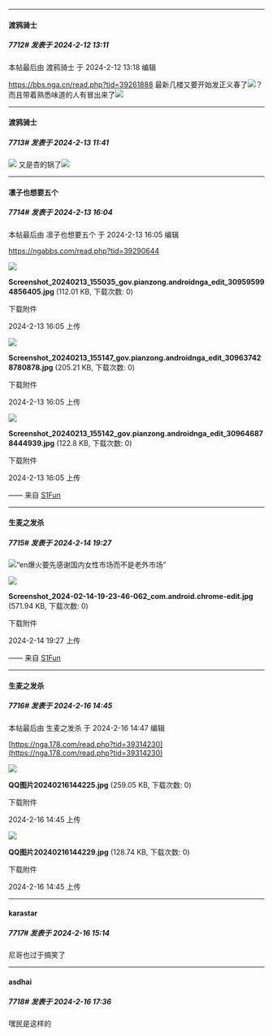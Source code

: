 *****

####  渡鸦骑士  
##### 7712#       发表于 2024-2-12 13:11

 本帖最后由 渡鸦骑士 于 2024-2-12 13:18 编辑 

https://bbs.nga.cn/read.php?tid=39261888
最新几楼又要开始发正义春了<img src="https://static.saraba1st.com/image/smiley/face2017/066.png" referrerpolicy="no-referrer">？
而且带着熟悉味道的人有冒出来了<img src="https://static.saraba1st.com/image/smiley/face2017/051.png" referrerpolicy="no-referrer">


*****

####  渡鸦骑士  
##### 7713#       发表于 2024-2-13 11:41

<img src="https://p.sda1.dev/15/685f31f84f5c472df0f7bd594e4777e5/CMP_20240213114122699.jpg" referrerpolicy="no-referrer">
又是杏的锅了<img src="https://static.saraba1st.com/image/smiley/face2017/009.gif" referrerpolicy="no-referrer">


*****

####  凛子也想要五个  
##### 7714#       发表于 2024-2-13 16:04

 本帖最后由 凛子也想要五个 于 2024-2-13 16:05 编辑 

https://ngabbs.com/read.php?tid=39290644

<img src="https://img.saraba1st.com/forum/202402/13/160543kuk5g6zgtg1u5yyy.jpg" referrerpolicy="no-referrer">

<strong>Screenshot_20240213_155035_gov.pianzong.androidnga_edit_309595994856405.jpg</strong> (112.01 KB, 下载次数: 0)

下载附件

2024-2-13 16:05 上传

<img src="https://img.saraba1st.com/forum/202402/13/160543boz3zj323bweaa8v.jpg" referrerpolicy="no-referrer">

<strong>Screenshot_20240213_155147_gov.pianzong.androidnga_edit_309637428780878.jpg</strong> (205.21 KB, 下载次数: 0)

下载附件

2024-2-13 16:05 上传

<img src="https://img.saraba1st.com/forum/202402/13/160543igoxzwxzbgoow7oi.jpg" referrerpolicy="no-referrer">

<strong>Screenshot_20240213_155142_gov.pianzong.androidnga_edit_309646878444939.jpg</strong> (122.8 KB, 下载次数: 0)

下载附件

2024-2-13 16:05 上传

—— 来自 [S1Fun](https://s1fun.koalcat.com)

*****

####  生麦之发杀  
##### 7715#       发表于 2024-2-14 19:27

<img src="https://static.saraba1st.com/image/smiley/face2017/067.png" referrerpolicy="no-referrer">“en爆火要先感谢国内女性市场而不是老外市场”

<img src="https://img.saraba1st.com/forum/202402/14/192759gialjxjffelxkkff.jpg" referrerpolicy="no-referrer">

<strong>Screenshot_2024-02-14-19-23-46-062_com.android.chrome-edit.jpg</strong> (571.94 KB, 下载次数: 0)

下载附件

2024-2-14 19:27 上传

—— 来自 [S1Fun](https://s1fun.koalcat.com)

*****

####  生麦之发杀  
##### 7716#       发表于 2024-2-16 14:45

 本帖最后由 生麦之发杀 于 2024-2-16 14:47 编辑 

[https://nga.178.com/read.php?tid=39314230](https://nga.178.com/read.php?tid=39314230)

<img src="https://img.saraba1st.com/forum/202402/16/144511r161fbq6mbpp01qm.jpg" referrerpolicy="no-referrer">

<strong>QQ图片20240216144225.jpg</strong> (259.05 KB, 下载次数: 0)

下载附件

2024-2-16 14:45 上传

<img src="https://img.saraba1st.com/forum/202402/16/144515jbgobzopcnd2jvac.jpg" referrerpolicy="no-referrer">

<strong>QQ图片20240216144229.jpg</strong> (128.74 KB, 下载次数: 0)

下载附件

2024-2-16 14:45 上传


*****

####  karastar  
##### 7717#       发表于 2024-2-16 15:14

尼哥也过于搞笑了


*****

####  asdhai  
##### 7718#       发表于 2024-2-16 17:36

嘿民是这样的

